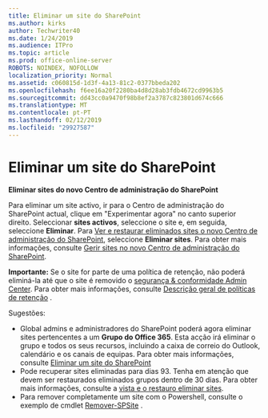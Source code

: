 ```yaml
---
title: Eliminar um site do SharePoint
ms.author: kirks
author: Techwriter40
ms.date: 1/24/2019
ms.audience: ITPro
ms.topic: article
ms.prod: office-online-server
ROBOTS: NOINDEX, NOFOLLOW
localization_priority: Normal
ms.assetid: c060815d-1d3f-4a13-81c2-0377bbeda202
ms.openlocfilehash: f6ee16a20f2280ba4d8d28ab3fdb4672cd9963b5
ms.sourcegitcommit: dd43cc0a9470f98b8ef2a3787c823801d674c666
ms.translationtype: MT
ms.contentlocale: pt-PT
ms.lasthandoff: 02/12/2019
ms.locfileid: "29927587"
---
```

# <a name="delete-a-sharepoint-site"></a>Eliminar um site do SharePoint
 **Eliminar sites do novo Centro de administração do SharePoint**
  
Para eliminar um site activo, ir para o Centro de administração do SharePoint actual, clique em "Experimentar agora" no canto superior direito. Seleccionar **sites activos**, seleccione o site e, em seguida, seleccione **Eliminar**. Para [Ver e restaurar eliminados sites o novo Centro de administração do SharePoint](https://docs.microsoft.com/sharepoint/view-and-restore-deleted-sites-in-new-admin-center), seleccione **Eliminar sites**. Para obter mais informações, consulte [Gerir sites no novo Centro de administração do SharePoint](https://docs.microsoft.com/sharepoint/manage-sites-in-new-admin-center).
  
**Importante:** Se o site for parte de uma política de retenção, não poderá eliminá-la até que o site é removido o [segurança &amp; conformidade Admin Center](https://protection.office.com/?rfr=AdminCenter#/homepage). Para obter mais informações, consulte [Descrição geral de políticas de retenção](https://docs.microsoft.com/office365/securitycompliance/retention-policies#content-in-onedrive-accounts-and-sharepoint-sites) . 
  
Sugestões:
- Global admins e administradores do SharePoint poderá agora eliminar sites pertencentes a um **Grupo do Office 365**. Esta acção irá eliminar o grupo e todos os seus recursos, incluindo a caixa de correio do Outlook, calendário e os canais de equipas. Para obter mais informações, consulte [Eliminar um site do SharePoint](https://docs.microsoft.com/sharepoint/manage-sites-in-new-admin-center#delete-a-site)
- Pode recuperar sites eliminadas para dias 93. Tenha em atenção que devem ser restaurados eliminados grupos dentro de 30 dias. Para obter mais informações, consulte a [vista e o restauro eliminar sites](https://docs.microsoft.com/sharepoint/view-and-restore-deleted-sites-in-new-admin-center).
- Para remover completamente um site com o Powershell, consulte o exemplo de cmdlet [Remover-SPSite](https://docs.microsoft.com/powershell/module/sharepoint-server/remove-spsite?view=sharepoint-ps) . 
  

